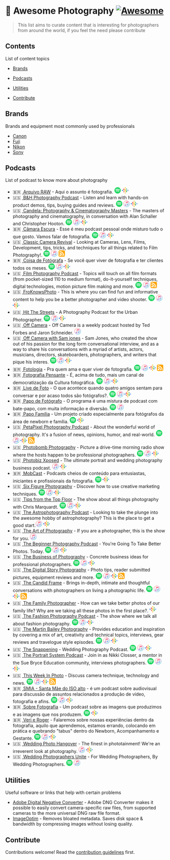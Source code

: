 # 📸 Awesome Photography [![Awesome](https://awesome.re/badge.svg)](https://awesome.re)

> This list aims to curate content that is interesting for photographers from around the world, if you feel the need please contribute

## Contents

List of content topics

- [Brands](#brands)
- [Podcasts](#podcasts)

- [Utilities](#utilities)
- [Contribute](#contribute)

## Brands

Brands and equipment most commonly used by professionals

- [Canon](https://global.canon/en)
- [Fuji](https://www.fujifilm.com/products/digital_cameras)
- [Nikon](https://www.nikon.com)
- [Sony](https://www.sony.com/electronics/cameras)

## Podcasts

List of podcast to know more about photography

- 🇧🇷&nbsp;[&nbsp;Arquivo RAW](https://open.spotify.com/show/42E257grORV7pQ38ekjXv1?si=82gU6UVESyaQ8gnBSyukzg) - Aqui o assunto é fotografia. [<img src="media/podcasts/spotify.svg" height="20px"/>](https://open.spotify.com/show/42E257grORV7pQ38ekjXv1?si=82gU6UVESyaQ8gnBSyukzg)
[<img src="media/podcasts/google-podcasts.svg" height="20px"/>](https://podcasts.google.com/feed/aHR0cHM6Ly9hbmNob3IuZm0vcy9iOGIxOTc4L3BvZGNhc3QvcnNz)
- 🇺🇸&nbsp;[&nbsp;B&H Photography Podcast](https://www.bhphotovideo.com/explora/podcasts) - Listen and learn with hands-on product demos, tips, buying guides and reviews. [<img src="media/podcasts/spotify.svg" height="20px"/>](https://open.spotify.com/show/43OiRsweLEpNeBOW7xLFNJ)
[<img src="media/podcasts/itunes.svg" height="20px"/>](https://podcasts.apple.com/us/podcast/b-h-photography-podcast/id1052860428)
[<img src="media/podcasts/google-podcasts.svg" height="20px"/>](https://podcasts.google.com/feed/aHR0cDovL2JocGhvdG9wb2RjYXN0LmxpYnN5bi5jb20vcnNz)
- 🇺🇸&nbsp;[&nbsp;Candela: Photography & Cinematography Masters](https://candela.podbean.com/) - The masters of photography and cinematography, in conversation with Alan Schaller and Christopher Hooton. [<img src="media/podcasts/spotify.svg" height="20px"/>](https://open.spotify.com/show/3gIyo6EfgDuJpfEOa8rkLg)
[<img src="media/podcasts/itunes.svg" height="20px"/>](https://podcasts.apple.com/gb/podcast/candela-photography-cinematography-masters/id1496526751)
[<img src="media/podcasts/google-podcasts.svg" height="20px"/>](https://podcasts.google.com/feed/aHR0cHM6Ly9mZWVkLnBvZGJlYW4uY29tL2NhbmRlbGEvZmVlZC54bWw?sa=X&ved=0CAMQ4aUDahcKEwjA_LaEp7ntAhUAAAAAHQAAAAAQAg)
- 🇧🇷&nbsp;[&nbsp;Câmara Escura](https://www.spreaker.com/show/camara-escura) - Esse é meu podcast pessoal onde misturo tudo o que gosto. Vamos falar de fotografia. [<img src="media/podcasts/spotify.svg" height="20px"/>](https://open.spotify.com/show/6r7D7UA8VGyOUDOK2Ttjms)
[<img src="media/podcasts/itunes.svg" height="20px"/>](https://podcasts.apple.com/us/podcast/c%C3%A2mara-escura/id1494764398?uo=4)
[<img src="media/podcasts/google-podcasts.svg" height="20px"/>](https://podcasts.google.com/feed/aHR0cHM6Ly93d3cuc3ByZWFrZXIuY29tL3Nob3cvNDIzMjUyNi9lcGlzb2Rlcy9mZWVk)
- 🇺🇸&nbsp;[&nbsp;Classic Camera Revival](https://classiccamerarevival.podbean.com) - Looking at Cameras, Lens, Films, Development, tips, tricks, and techniques for all things related to Film Photography!. [<img src="media/podcasts/spotify.svg" height="20px"/>](https://open.spotify.com/show/3OfeYxTkeFB8mD7QH9Me2n)
[<img src="media/podcasts/itunes.svg" height="20px"/>](https://podcasts.apple.com/us/podcast/classic-camera-revival/id963593864)
[<img src="media/podcasts/rss.svg" height="20px"/>](https://feed.podbean.com/classiccamerarevival/feed.xml)
- 🇧🇷&nbsp;[&nbsp;Coisa de Fotógrafa](https://coisadefotografa.com/coisa-de-fotografa-podcast/) - Se você quer viver de fotografia e ter clientes todos os meses. [<img src="media/podcasts/spotify.svg" height="20px"/>](https://open.spotify.com/show/0LLgKMLQTGyhqdBcHybBrn)
[<img src="media/podcasts/itunes.svg" height="20px"/>](https://podcasts.apple.com/br/podcast/coisa-fot%C3%B3grafa-podcast-fotografia-carreira-e-felicidade/id1277722183)
[<img src="media/podcasts/google-podcasts.svg" height="20px"/>](https://podcasts.google.com/feed/aHR0cDovL2ZlZWRzLnNvdW5kY2xvdWQuY29tL3VzZXJzL3NvdW5kY2xvdWQ6dXNlcnM6MjE5ODQ2NDAwL3NvdW5kcy5yc3M?sa=X&ved=0CAMQ4aUDahcKEwiA-an-nrntAhUAAAAAHQAAAAAQAQ)
- 🇺🇸&nbsp;[&nbsp;Film Photography Podcast](https://filmphotographypodcast.podbean.com/) - Topics will touch on all film formats (from pocket-sized 110 to medium format), do-it-yourself techniques, digital technologies, motion picture film making and more. [<img src="media/podcasts/spotify.svg" height="20px"/>](https://open.spotify.com/show/4HbBsJn8U1YVlzeXZRzMbQ)
[<img src="media/podcasts/itunes.svg" height="20px"/>](https://podcasts.apple.com/us/podcast/film-photography-podcast/id911802605)
[<img src="media/podcasts/rss.svg" height="20px"/>](https://feed.podbean.com/filmphotographypodcast/feed.xml)
- 🇺🇸&nbsp;[&nbsp;FroKnowsPhoto](https://froknowsphoto.com/podcast/) - This is where you can find fun and informative content to help you be a better photographer and video shooter. [<img src="media/podcasts/spotify.svg" height="20px"/>](https://open.spotify.com/show/0XS60Ft2IW9EY2VR7Frnyi)
[<img src="media/podcasts/itunes.svg" height="20px"/>](https://podcasts.apple.com/us/podcast/froknowsphoto-photography-podcasts/id552106359)
[<img src="media/podcasts/google-podcasts.svg" height="20px"/>](https://podcasts.google.com/feed/aHR0cHM6Ly9mcm9rbm93c3Bob3RvLmxpYnN5bi5jb20vcnNz?sa=X&ved=0CAMQ4aUDahcKEwjgr4_0jbjtAhUAAAAAHQAAAAAQAg)
- 🇺🇸&nbsp;[&nbsp;Hit The Streets](https://valeriejardinphotography.com/podcast) - A Photography Podcast for the Urban Photographer. [<img src="media/podcasts/spotify.svg" height="20px"/>](https://open.spotify.com/show/41q6ePgHjspCiSnmXaMoWD)
[<img src="media/podcasts/itunes.svg" height="20px"/>](https://podcasts.apple.com/us/podcast/hit-the-streets-with-valerie-jardin/id1155913704)
[<img src="media/podcasts/google-podcasts.svg" height="20px"/>](https://podcasts.google.com/feed/aHR0cHM6Ly92YWxlcmllamFyZGlucGhvdG9ncmFwaHkubGlic3luLmNvbS9yc3M?sa=X&ved=0CAMQ4aUDahcKEwi457eXlbjtAhUAAAAAHQAAAAAQAQ&hl=pt-BR)
- 🇺🇸&nbsp;[&nbsp;Off Camera](https://theartofphotography.tv/off-camera) - Off Camera is a weekly podcast hosted by Ted Forbes and Jaron Schneider. [<img src="media/podcasts/itunes.svg" height="20px"/>](https://podcasts.apple.com/us/podcast/the-art-of-photography-off-camera/id1444478597)
- 🇺🇸&nbsp;[&nbsp;Off Camera with Sam jones](https://offcamera.com/) - Sam Jones, who created the show out of his passion for the long form conversational interview, and as a way to share his conversations with a myriad of artists, actors, musicians, directors, skateboarders, photographers, and writers that pique his interes. [<img src="media/podcasts/spotify.svg" height="20px"/>](https://open.spotify.com/show/2CSc5dtEcAnELQIDgAD8gZ)
[<img src="media/podcasts/itunes.svg" height="20px"/>](https://podcasts.apple.com/us/podcast/off-camera-with-sam-jones/id642483864)
[<img src="media/podcasts/google-podcasts.svg" height="20px"/>](https://podcasts.google.com/feed/aHR0cHM6Ly9mZWVkcy5zaW1wbGVjYXN0LmNvbS9pa0gzdDVyeA?sa=X&ved=0CAMQ4aUDahcKEwioiYXwkLjtAhUAAAAAHQAAAAAQAg)
- 🇧🇷&nbsp;[&nbsp;Fotologia](https://www.fotologia.net/podcast/) - Pra quem ama e quer viver de fotografia. [<img src="media/podcasts/spotify.svg" height="20px"/>](https://open.spotify.com/show/2ZzCIVTOL2KnOGBXxYWpft)
[<img src="media/podcasts/itunes.svg" height="20px"/>](https://podcasts.apple.com/br/podcast/fotologia-podcast/id1058461825)
[<img src="media/podcasts/google-podcasts.svg" height="20px"/>](https://podcasts.google.com/feed/aHR0cHM6Ly9hbmNob3IuZm0vcy83Nzk1NzNjL3BvZGNhc3QvcnNz?sa=X&ved=0CAMQ4aUDahcKEwj4pPaWobjtAhUAAAAAHQAAAAAQAQ)
[<img src="media/podcasts/rss.svg" height="20px"/>](https://www.fotologia.net/podcast/feed/)
- 🇧🇷&nbsp;[&nbsp;Fotografia Pensante](https://omicronfotografia.com.br/blog/tags/podcast-de-fotografia) - É, acima de tudo, mais um canal de democratização da Cultura fotográfica. [<img src="media/podcasts/spotify.svg" height="20px"/>](https://open.spotify.com/show/6Kqv1PpN2lowCQclSQ8gC8)
[<img src="media/podcasts/itunes.svg" height="20px"/>](https://podcasts.apple.com/br/podcast/fotografia-pensante/id1381742635)
[<img src="media/podcasts/google-podcasts.svg" height="20px"/>](https://podcasts.google.com/feed/aHR0cHM6Ly93d3cuc3ByZWFrZXIuY29tL3Nob3cvMjkzNDYyMy9lcGlzb2Rlcy9mZWVk?sa=X&ved=0CAMQ4aUDahcKEwj49IfMmrntAhUAAAAAHQAAAAAQAQ)
- 🇧🇷&nbsp;[&nbsp;Live de Foto](https://anchor.fm/livedefoto) - O que acontece quando quatro amigos sentam para conversar e por acaso todos são fotógrafos?. [<img src="media/podcasts/spotify.svg" height="20px"/>](https://open.spotify.com/show/3blBb4deSK1wCvW4Oh2BRv)
[<img src="media/podcasts/itunes.svg" height="20px"/>](https://podcasts.apple.com/br/podcast/live-de-foto/id1511902665)
[<img src="media/podcasts/google-podcasts.svg" height="20px"/>](https://podcasts.google.com/feed/aHR0cHM6Ly9hbmNob3IuZm0vcy8xZjI4MDA0MC9wb2RjYXN0L3Jzcw?sa=X&ved=0CAMQ4aUDahcKEwiw44T_orntAhUAAAAAHQAAAAAQAQ)
- 🇧🇷&nbsp;[&nbsp;Papo de Fotógrafo](https://www.papodefotografo.com.br/podcasts/) - O programa é uma mistura de podcast com bate-papo, com muita informação e diversão. [<img src="media/podcasts/spotify.svg" height="20px"/>](https://open.spotify.com/show/6bUYyv4ujk536VWSlcHYXJ)
[<img src="media/podcasts/itunes.svg" height="20px"/>](https://podcasts.apple.com/br/podcast/papo-de-fot%C3%B3grafo/id693654467?l=en?l=en)
- 🇧🇷&nbsp;[&nbsp;Papo Família](https://www.papodefotografo.com.br/podcasts/papo-familia/) - Um projeto criado especialmente para fotógrafos da área de newborn e família. [<img src="media/podcasts/spotify.svg" height="20px"/>](https://open.spotify.com/show/3EddvQEYPRx52oOWrUrZqe)
[<img src="media/podcasts/google-podcasts.svg" height="20px"/>](https://podcasts.google.com/feed/aHR0cHM6Ly93d3cucGFwb2RlZm90b2dyYWZvLmNvbS5ici9wb2RjYXN0cy9wYXBvLWZhbWlsaWEvZmVlZC8)
- 🇺🇸&nbsp;[&nbsp;PetaPixel Photography Podcast](https://petapixel.com/podcast) - About the wonderful world of photography. It's a fusion of news, opinions, humor, and real-world. [<img src="media/podcasts/spotify.svg" height="20px"/>](https://open.spotify.com/show/5M2lPiYiRCvIk8em3i1htj)
[<img src="media/podcasts/itunes.svg" height="20px"/>](https://podcasts.apple.com/us/podcast/petapixel-photography-podcast/id1039751243)
[<img src="media/podcasts/google-podcasts.svg" height="20px"/>](https://podcasts.google.com/feed/aHR0cHM6Ly9wZXRhcGl4ZWwubGlic3luLmNvbS9yc3M)
[<img src="media/podcasts/rss.svg" height="20px"/>](https://petapixel.libsyn.com/rss)
- 🇺🇸&nbsp;[&nbsp;Photobomb Photography](http://www.photobombpodcast.com) - Picture a drive-time morning radio show where the hosts happen to be professional photographers. [<img src="media/podcasts/spotify.svg" height="20px"/>](https://open.spotify.com/show/0XrdmsFyA9uytE4Q21vwCG)
[<img src="media/podcasts/itunes.svg" height="20px"/>](https://podcasts.apple.com/us/podcast/photobomb-photography-podcast/id959301807)
[<img src="media/podcasts/google-podcasts.svg" height="20px"/>](https://podcasts.google.com/feed/aHR0cHM6Ly93d3cuYnV6enNwcm91dC5jb20vMzc0MTYucnNz?sa=X&ved=0CAMQ4aUDahcKEwjYj7fMkbjtAhUAAAAAHQAAAAAQAQ)
- 🇺🇸&nbsp;[&nbsp;Photobiz Xposed](https://photobizx.com/interviews/) - The ultimate portrait and wedding photography business podcast.
[<img src="media/podcasts/itunes.svg" height="20px"/>](https://podcasts.apple.com/au/podcast/photobizx-ultimate-portrait-wedding-photography-business/id620299393)
[<img src="media/podcasts/google-podcasts.svg" height="20px"/>](https://podcasts.google.com/feed/aHR0cDovL3Bob3RvYml6eC5jb20vZmVlZC8?sa=X&ved=0CAMQ4aUDahcKEwiguJm4lLjtAhUAAAAAHQAAAAAQAQ)
- 🇧🇷&nbsp;[&nbsp;MobCast](https://linklist.bio/mobgrafando) - Podcasts cheios de conteúdo para entusiastas, iniciantes e profissionais da fotografia. [<img src="media/podcasts/spotify.svg" height="20px"/>](https://open.spotify.com/show/2H1hiWa4f0yV4tevNtXQMY)
[<img src="media/podcasts/google-podcasts.svg" height="20px"/>](https://podcasts.google.com/feed/aHR0cHM6Ly9hbmNob3IuZm0vcy82ODRkNGI0L3BvZGNhc3QvcnNz)
- 🇺🇸&nbsp;[&nbsp;Six Figure Photography](https://www.sixfigurephotography.com/) - Discover how to use creative marketing techniques. [<img src="media/podcasts/spotify.svg" height="20px"/>](https://open.spotify.com/show/0jq429uUACvb9OIVeWfyTw)
[<img src="media/podcasts/itunes.svg" height="20px"/>](https://podcasts.apple.com/us/podcast/the-six-figure-photography-podcast-with-ben-hartley/id1040370097)
[<img src="media/podcasts/google-podcasts.svg" height="20px"/>](https://podcasts.google.com/feed/aHR0cHM6Ly93d3cuc2l4ZmlndXJlcGhvdG9ncmFwaHkuY29tL2ZlZWQvcG9kY2FzdC8?sa=X&ved=0CAMQ4aUDahcKEwiAzoKzjbjtAhUAAAAAHQAAAAAQAg)
- 🇺🇸&nbsp;[&nbsp;Tips from the Top Floor](https://tipsfromthetopfloor.com) - The show about all things photography with Chris Marquardt. [<img src="media/podcasts/spotify.svg" height="20px"/>](https://open.spotify.com/show/1vyTJF6TGPu9xO3CcN6Vcq)
[<img src="media/podcasts/itunes.svg" height="20px"/>](https://podcasts.apple.com/us/podcast/photography-tips-from-the-top-floor/id73329429)
[<img src="media/podcasts/google-podcasts.svg" height="20px"/>](https://podcasts.google.com/feed/aHR0cHM6Ly90aXBzZnJvbXRoZXRvcGZsb29yLmNvbS9mZWVkLw?sa=X&ved=0CAMQ4aUDahcKEwjA7f22krjtAhUAAAAAHQAAAAAQAQ)
- 🇺🇸&nbsp;[&nbsp;The Astrophotography Podcast](https://soundcloud.com/user-875470605) - Looking to take the plunge into the awesome hobby of astrophotography? This is the place to get a good start.[<img src="media/podcasts/itunes.svg" height="20px"/>](https://podcasts.apple.com/us/podcast/the-astrophotography-podcast/id1281143290)
[<img src="media/podcasts/google-podcasts.svg" height="20px"/>](https://podcasts.google.com/feed/aHR0cHM6Ly9mZWVkcy5zb3VuZGNsb3VkLmNvbS91c2Vycy9zb3VuZGNsb3VkOnVzZXJzOjMyOTUyNTA4MC9zb3VuZHMucnNz?sa=X&ved=0CAMQ4aUDahcKEwiI4fm1l7jtAhUAAAAAHQAAAAAQAQ)
- 🇺🇸&nbsp;[&nbsp;The Art of Photography](https://theartofphotography.tv) - If you are a photographer, this is the show for you. [<img src="media/podcasts/itunes.svg" height="20px"/>](https://podcasts.apple.com/us/podcast/the-art-of-photography/id294540619)
- 🇺🇸&nbsp;[&nbsp;The Beginner Photography Podcast](https://www.beginnerphotographypodcast.com) - You're Going To Take Better Photos. Today. [<img src="media/podcasts/spotify.svg" height="20px"/>](https://open.spotify.com/show/20y4iFM6VK4UHjUEKJvcNA)
[<img src="media/podcasts/itunes.svg" height="20px"/>](https://podcasts.apple.com/us/podcast/the-beginner-photography-podcast/id1076629098)
[<img src="media/podcasts/google-podcasts.svg" height="20px"/>](https://podcasts.google.com/feed/aHR0cDovL2JlZ2lubmVycGhvdG9ncmFwaHlwb2RjYXN0LmxpYnN5bi5jb20vcnNz?sa=X&ved=0CAMQ4aUDahcKEwjIsZ60k7jtAhUAAAAAHQAAAAAQAg)
- 🇺🇸&nbsp;[&nbsp;The Business of Photography](https://getsproutstudio.com/community/business-of-photography-podcast/) - Concrete business ideas for professional photographers. [<img src="media/podcasts/spotify.svg" height="20px"/>](https://open.spotify.com/show/2hNspVTD7IQLxOwEbDSdv0)
[<img src="media/podcasts/itunes.svg" height="20px"/>](https://podcasts.apple.com/podcast/business-photography-sprouting-photographer-podcast/id844136560)
[<img src="media/podcasts/google-podcasts.svg" height="20px"/>](https://podcasts.google.com/feed/aHR0cHM6Ly9nZXRzcHJvdXRzdHVkaW8uY29tL2ZlZWQvcG9kY2FzdC8)
- 🇺🇸&nbsp;[&nbsp;The Digital Story Photography](https://thedigitalstory.com/podcasts/latest/) - Photo tips, reader submitted pictures, equipment reviews and more. [<img src="media/podcasts/spotify.svg" height="20px"/>](https://open.spotify.com/show/6C7hUeiu4saRszbKzJgOW2)
[<img src="media/podcasts/itunes.svg" height="20px"/>](https://podcasts.apple.com/us/podcast/the-digital-story-photography-podcast/id81837345)
[<img src="media/podcasts/google-podcasts.svg" height="20px"/>](https://podcasts.google.com/feed/aHR0cDovL3d3dy50aGVkaWdpdGFsc3RvcnkuY29tL2ZlZWQvcG9kY2FzdC54bWw?sa=X&ved=0CAMQ4aUDahcKEwjo0aq3jLjtAhUAAAAAHQAAAAAQAQ)
[<img src="media/podcasts/rss.svg" height="20px"/>](https://thedigitalstory.com/feed/rss.xml)
- 🇺🇸&nbsp;[&nbsp;The Candid Frame](https://www.ibarionex.net/thecandidframe) - Brings in-depth, intimate and thoughtful conversations with photographers on living a photographic life. [<img src="media/podcasts/spotify.svg" height="20px"/>](https://open.spotify.com/show/2WiuIilqvFukFTpV86c8ds)
[<img src="media/podcasts/itunes.svg" height="20px"/>](https://podcasts.apple.com/us/podcast/the-candid-frame-conversations-on-photography/id127842171?mt=2&app=podcast)
[<img src="media/podcasts/google-podcasts.svg" height="20px"/>](https://podcasts.google.com/feed/aHR0cDovL3RoZWNhbmRpZGZyYW1lLmxpYnN5bi5jb20vcnNz?sa=X&ved=0CAMQ4aUDahcKEwjA75y79rftAhUAAAAAHQAAAAAQAg&hl=pt-BR)
[<img src="media/podcasts/rss.svg" height="20px"/>](https://thecandidframe.libsyn.com/rss)
- 🇺🇸&nbsp;[&nbsp;The Family Photographer](https://thefamilyphotographer.net/) - How can we take better photos of our family life? Why are we taking all these photos in the first place?. [<img src="media/podcasts/google-podcasts.svg" height="20px"/>](https://podcasts.google.com/feed/aHR0cHM6Ly90aGVmYW1pbHlwaG90b2dyYXBoZXIubGlic3luLmNvbS9yc3M?sa=X&ved=0CAMQ4aUDahcKEwiY__nSnbjtAhUAAAAAHQAAAAAQAQ)
- 🇺🇸&nbsp;[&nbsp;The Fashion Photography Podcast](http://photographypodcast.net) -  The show where we talk all about fashion photography. [<img src="media/podcasts/spotify.svg" height="20px"/>](https://open.spotify.com/show/3FIIkOhe00WGwDrHMxqiHv)
[<img src="media/podcasts/itunes.svg" height="20px"/>](https://podcasts.apple.com/us/podcast/the-fashion-photography-podcast/id1089367484)
[<img src="media/podcasts/google-podcasts.svg" height="20px"/>](https://podcasts.google.com/feed/aHR0cDovL3Bob3RvZ3JhcGh5cG9kY2FzdC5uZXQvZmVlZC9wb2RjYXN0?sa=X&ved=0CAMQ4aUDahcKEwjYo8CEnrjtAhUAAAAAHQAAAAAQAQ)
- 🇺🇸&nbsp;[&nbsp;The Martin Bailey Photography](https://martinbaileyphotography.com/podcasts) - Provides education and inspiration by covering a mix of art, creativity and technical topics, interviews, gear reviews and travelogue style episodes. [<img src="media/podcasts/spotify.svg" height="20px"/>](https://open.spotify.com/show/2IwrAgnzRKHM85ry4KgLEq)
[<img src="media/podcasts/itunes.svg" height="20px"/>](https://podcasts.apple.com/us/podcast/the-martin-bailey-photography-podcast/id79677184)
[<img src="media/podcasts/google-podcasts.svg" height="20px"/>](https://podcasts.google.com/feed/aHR0cHM6Ly9tYXJ0aW5iYWlsZXlwaG90b2dyYXBoeS5jb20vcG9kY2FzdC5waHA?sa=X&ved=0CAMQ4aUDahcKEwjwtezajrjtAhUAAAAAHQAAAAAQAQ)
- 🇺🇸&nbsp;[&nbsp;The Snappening](https://www.thesnappening.net) - Wedding Photography Podcast. [<img src="media/podcasts/spotify.svg" height="20px"/>](https://open.spotify.com/show/5XANAW1bBYXYFiIKaYA1yo)
[<img src="media/podcasts/itunes.svg" height="20px"/>](https://podcasts.apple.com/au/podcast/the-snappening-wedding-photography-podcast/id1171339231)
[<img src="media/podcasts/google-podcasts.svg" height="20px"/>](https://podcasts.google.com/feed/aHR0cHM6Ly93d3cuYnV6enNwcm91dC5jb20vNjcxNTUucnNz?sa=X&ved=0CAMQ4aUDahcKEwiY--zNl7jtAhUAAAAAHQAAAAAQAQ)
- 🇺🇸&nbsp;[&nbsp;The Portrait System Podcast](https://suebryceeducation.com/podcast) - Join in as Nikki Closser, a mentor in the Sue Bryce Education community, interviews photographers. [<img src="media/podcasts/spotify.svg" height="20px"/>](https://open.spotify.com/show/5VFoXCp4zAvL3wkst2drRc?si=V-0YnKDTTPa70ocumw0cKA)
[<img src="media/podcasts/itunes.svg" height="20px"/>](https://podcasts.apple.com/us/podcast/the-portrait-system-podcast/id1496288925)
[<img src="media/podcasts/google-podcasts.svg" height="20px"/>](https://podcasts.google.com/feed/aHR0cHM6Ly9yc3MuYXJ0MTkuY29tL3RoZS1wb3J0cmFpdC1zeXN0ZW0tcG9kY2FzdA==)
- 🇺🇸&nbsp;[&nbsp;This Week In Photo](https://thisweekinphoto.com/category/twip-episodes) - Discuss camera technique, technology and news. [<img src="media/podcasts/spotify.svg" height="20px"/>](https://open.spotify.com/show/5RsIjLUbpLozQKu4pxDkGN)
[<img src="media/podcasts/itunes.svg" height="20px"/>](https://podcasts.apple.com/us/podcast/this-week-in-photo-twip/id989649712)
[<img src="media/podcasts/google-podcasts.svg" height="20px"/>](https://podcasts.google.com/feed/aHR0cHM6Ly9mZWVkcy5wb2RjYXN0bWlycm9yLmNvbS90d2lw)
[<img src="media/podcasts/rss.svg" height="20px"/>](https://feeds.podcastmirror.com/twip)
- 🇧🇷&nbsp;[&nbsp;SMIA - Santa Mãe do ISO alto](https://santamaedoisoalto.com.br) - é um podcast sobre audiovisual para discussão de assuntos relacionados a produção de vídeo, fotografia e afins. [<img src="media/podcasts/spotify.svg" height="20px"/>](https://open.spotify.com/show/083cWx3rEwphuzEjn1SxBn?si=bxrCOqSiRsusaWXphVKg5w)
[<img src="media/podcasts/itunes.svg" height="20px"/>](https://podcasts.apple.com/br/podcast/santa-m%C3%A3e-do-iso-alto/id1402028105)
[<img src="media/podcasts/google-podcasts.svg" height="20px"/>](https://podcasts.google.com/feed/aHR0cDovL2ZlZWRzLmZlZWRidXJuZXIuY29tL3NhbnRhbWFlZG9pc29hbHRv?sa=X&ved=2ahUKEwj5lqXFzPPrAhUSuFkKHWU2DLQQ9sEGegQIARAF)
- 🇧🇷&nbsp;[&nbsp;Sobre Fotografia](https://iradex.net/categorias/podcasts/sobre-fotografia/) - Um podcast sobre as imagens que produzimos e as imagens que nos produzem. [<img src="media/podcasts/spotify.svg" height="20px"/>](https://open.spotify.com/show/0w24JkcYRSVyqSVx55CrtX)
[<img src="media/podcasts/google-podcasts.svg" height="20px"/>](https://podcasts.google.com/feed/aHR0cDovL2lyYWRleC5jb20uYnIvc29icmVmb3RvZ3JhZmlhL2ZlZWQueG1s?sa=X&ved=0CAMQ4aUDahcKEwiw7-fLmrntAhUAAAAAHQAAAAAQAQ)
- 🇧🇷&nbsp;[&nbsp;Veri e Roger](https://www.verieroger.com.br/podcast/) - Falaremos sobre nossas experiências dentro da fotografia, aquilo que aprendemos, estamos errando, colocando em prática e quebrando "tabus" dentro do Newborn, Acompanhamento e Gestante. [<img src="media/podcasts/spotify.svg" height="20px"/>](https://open.spotify.com/show/5loxxqWjaoFD09urzJBoxn)
[<img src="media/podcasts/itunes.svg" height="20px"/>](https://podcasts.apple.com/ca/podcast/veri-e-roger-fotografia/id1497031935)
[<img src="media/podcasts/google-podcasts.svg" height="20px"/>](https://podcasts.google.com/feed/aHR0cHM6Ly9hbmNob3IuZm0vcy8xMzJlYmMwYy9wb2RjYXN0L3Jzcw==)
- 🇺🇸&nbsp;[&nbsp;Wedding Photo Hangover](https://weddinghangover.com/) - The finest in phototainment! We're an irreverent look at photography. [<img src="media/podcasts/itunes.svg" height="20px"/>](https://podcasts.apple.com/us/podcast/wedding-photo-hangover/id1273248325)
[<img src="media/podcasts/google-podcasts.svg" height="20px"/>](https://podcasts.google.com/feed/aHR0cHM6Ly9hbmNob3IuZm0vcy81NjYwMjg4L3BvZGNhc3QvcnNz)
- 🇺🇸&nbsp;[&nbsp;Wedding Photographers Unite](http://www.weddingphotographersunite.com/) - For Wedding Photographers, By Wedding Photographers. [<img src="media/podcasts/spotify.svg" height="20px"/>](https://open.spotify.com/show/2afhSuL5u7e1Qcby3Budql)
[<img src="media/podcasts/itunes.svg" height="20px"/>](https://podcasts.apple.com/us/podcast/wedding-photographers-unite/id960951017)
<!-- 
Template Podcast Item
- 🇧🇷&nbsp;[&nbsp;Template Podcast](https://example) - Description. [<img src="media/podcasts/spotify.svg" height="20px"/>](https://open.spotify.com)
[<img src="media/podcasts/itunes.svg" height="20px"/>](https://podcasts.apple.com)
[<img src="media/podcasts/google-podcasts.svg" height="20px"/>](https://podcasts.google.com)
[<img src="media/podcasts/rss.svg" height="20px"/>](https://rss.com) -->

## Utilities

Useful software or links that help with certain problems

- [Adobe Digital Negative Converter](https://helpx.adobe.com/photoshop/digital-negative.html) - 
Adobe DNG Converter makes it possible to easily convert camera-specific raw files, from supported cameras to the more universal DNG raw file format.
- [ImageOptim](https://imageoptim.com) - 
Removes bloated metadata. Saves disk space & bandwidth by compressing images without losing quality.

## Contribute

Contributions welcome! Read the [contribution guidelines](contributing.md) first.
